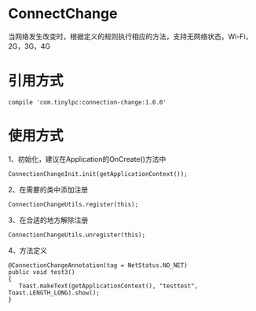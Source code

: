 # ConnectChange
当网络发生改变时，根据定义的规则执行相应的方法，支持无网络状态，Wi-Fi，2G，3G，4G

# 引用方式
`
compile 'com.tinylpc:connection-change:1.0.0'
`

# 使用方式
1、初始化，建议在Application的OnCreate()方法中

`
ConnectionChangeInit.init(getApplicationContext());
`

2、在需要的类中添加注册

`
ConnectionChangeUtils.register(this);
`

3、在合适的地方解除注册

`
ConnectionChangeUtils.unregister(this);
`

4、方法定义

```
@ConnectionChangeAnnotation(tag = NetStatus.NO_NET)
public void test3() 
{  
   Toast.makeText(getApplicationContext(), "testtest", Toast.LENGTH_LONG).show();   
}
```


